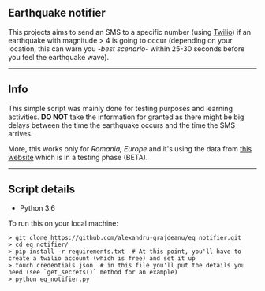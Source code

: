 ## Earthquake notifier


This projects aims to send an SMS to a specific number (using [Twilio](https://www.twilio.com/)) if an earthquake with magnitude > 4 
is going to occur (depending on your location, this can warn you -*best scenario*- within 25-30 seconds before you feel
the earthquake wave).

---

## Info

This simple script was mainly done for testing purposes and learning activities. **DO NOT** take the information for granted as there might be big delays between the time the earthquake occurs and the time the SMS arrives.

More, this works only for *Romania, Europe* and it's using the data from [this website](http://alerta.infp.ro) which is in a testing phase (BETA). 

---

## Script details

* Python 3.6

To run this on your local machine:

```
> git clone https://github.com/alexandru-grajdeanu/eq_notifier.git
> cd eq_notifier/
> pip install -r requirements.txt  # At this point, you'll have to create a twilio account (which is free) and set it up
> touch credentials.json  # in this file you'll put the details you need (see `get_secrets()` method for an example)
> python eq_notifier.py 
```